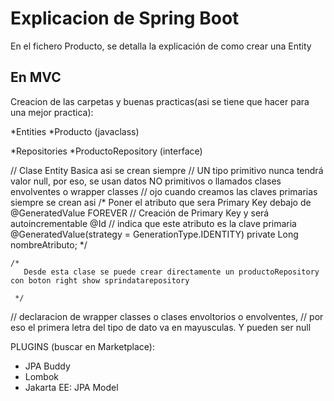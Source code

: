 # Explicacion de Spring Boot

En el fichero Producto, se detalla la explicación de como crear una Entity

## En MVC

Creacion de las carpetas y buenas practicas(asi se tiene que hacer para una mejor practica):

*Entities
    *Producto (javaclass)


*Repositories
    *ProductoRepository (interface)


// Clase Entity Basica asi se crean siempre
// UN tipo primitivo nunca tendrá valor null, por eso, se usan datos NO primitivos o llamados clases envolventes o wrapper classes
// ojo cuando creamos las claves primarias siempre se crean asi
/*
Poner el atributo que sera Primary Key debajo de @GeneratedValue FOREVER
// Creación de Primary Key y será autoincrementable
@Id // indica que este atributo es la clave primaria
@GeneratedValue(strategy =  GenerationType.IDENTITY)
private Long nombreAtributo;
*/

    /*
       Desde esta clase se puede crear directamente un productoRepository con boton right show sprindatarepository

     */

// declaracion de wrapper classes o clases envoltorios o envolventes,
// por eso el primera letra del tipo de dato va en mayusculas. Y pueden ser null

PLUGINS (buscar en Marketplace):

- JPA Buddy
- Lombok
- Jakarta EE: JPA Model

